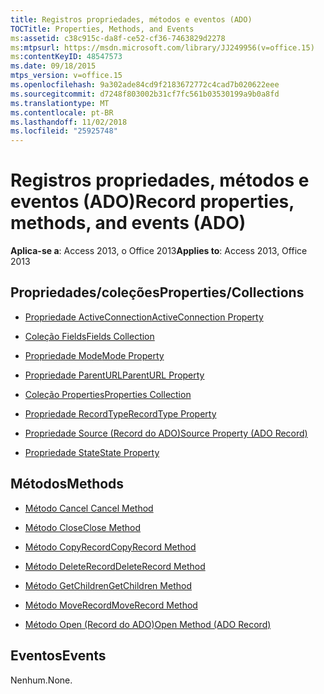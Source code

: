 ```yaml
---
title: Registros propriedades, métodos e eventos (ADO)
TOCTitle: Properties, Methods, and Events
ms:assetid: c38c915c-da8f-ce52-cf36-7463829d2278
ms:mtpsurl: https://msdn.microsoft.com/library/JJ249956(v=office.15)
ms:contentKeyID: 48547573
ms.date: 09/18/2015
mtps_version: v=office.15
ms.openlocfilehash: 9a302ade84cd9f2183672772c4cad7b020622eee
ms.sourcegitcommit: d7248f803002b31cf7fc561b03530199a9b0a8fd
ms.translationtype: MT
ms.contentlocale: pt-BR
ms.lasthandoff: 11/02/2018
ms.locfileid: "25925748"
---
```

# <a name="record-properties-methods-and-events-ado"></a><span data-ttu-id="cff0f-102">Registros propriedades, métodos e eventos (ADO)</span><span class="sxs-lookup"><span data-stu-id="cff0f-102">Record properties, methods, and events (ADO)</span></span>


<span data-ttu-id="cff0f-103">**Aplica-se a**: Access 2013, o Office 2013</span><span class="sxs-lookup"><span data-stu-id="cff0f-103">**Applies to**: Access 2013, Office 2013</span></span>

## <a name="propertiescollections"></a><span data-ttu-id="cff0f-104">Propriedades/coleções</span><span class="sxs-lookup"><span data-stu-id="cff0f-104">Properties/Collections</span></span>

- [<span data-ttu-id="cff0f-105">Propriedade ActiveConnection</span><span class="sxs-lookup"><span data-stu-id="cff0f-105">ActiveConnection Property</span></span>](activeconnection-property-ado.md)

- [<span data-ttu-id="cff0f-106">Coleção Fields</span><span class="sxs-lookup"><span data-stu-id="cff0f-106">Fields Collection</span></span>](fields-collection-ado.md)

- [<span data-ttu-id="cff0f-107">Propriedade Mode</span><span class="sxs-lookup"><span data-stu-id="cff0f-107">Mode Property</span></span>](mode-property-ado.md)

- [<span data-ttu-id="cff0f-108">Propriedade ParentURL</span><span class="sxs-lookup"><span data-stu-id="cff0f-108">ParentURL Property</span></span>](parenturl-property-ado.md)

- [<span data-ttu-id="cff0f-109">Coleção Properties</span><span class="sxs-lookup"><span data-stu-id="cff0f-109">Properties Collection</span></span>](properties-collection-ado.md)

- [<span data-ttu-id="cff0f-110">Propriedade RecordType</span><span class="sxs-lookup"><span data-stu-id="cff0f-110">RecordType Property</span></span>](recordtype-property-ado.md)

- [<span data-ttu-id="cff0f-111">Propriedade Source (Record do ADO)</span><span class="sxs-lookup"><span data-stu-id="cff0f-111">Source Property (ADO Record)</span></span>](source-property-ado-record.md)

- [<span data-ttu-id="cff0f-112">Propriedade State</span><span class="sxs-lookup"><span data-stu-id="cff0f-112">State Property</span></span>](state-property-ado.md)

## <a name="methods"></a><span data-ttu-id="cff0f-113">Métodos</span><span class="sxs-lookup"><span data-stu-id="cff0f-113">Methods</span></span>

- [<span data-ttu-id="cff0f-114">Método Cancel </span><span class="sxs-lookup"><span data-stu-id="cff0f-114">Cancel Method</span></span>](cancel-method-ado.md)

- [<span data-ttu-id="cff0f-115">Método Close</span><span class="sxs-lookup"><span data-stu-id="cff0f-115">Close Method</span></span>](close-method-ado.md)

- [<span data-ttu-id="cff0f-116">Método CopyRecord</span><span class="sxs-lookup"><span data-stu-id="cff0f-116">CopyRecord Method</span></span>](copyrecord-method-ado.md)

- [<span data-ttu-id="cff0f-117">Método DeleteRecord</span><span class="sxs-lookup"><span data-stu-id="cff0f-117">DeleteRecord Method</span></span>](deleterecord-method-ado.md)

- [<span data-ttu-id="cff0f-118">Método GetChildren</span><span class="sxs-lookup"><span data-stu-id="cff0f-118">GetChildren Method</span></span>](getchildren-method-ado.md)

- [<span data-ttu-id="cff0f-119">Método MoveRecord</span><span class="sxs-lookup"><span data-stu-id="cff0f-119">MoveRecord Method</span></span>](moverecord-method-ado.md)

- [<span data-ttu-id="cff0f-120">Método Open (Record do ADO)</span><span class="sxs-lookup"><span data-stu-id="cff0f-120">Open Method (ADO Record)</span></span>](open-method-ado-record.md)

## <a name="events"></a><span data-ttu-id="cff0f-121">Eventos</span><span class="sxs-lookup"><span data-stu-id="cff0f-121">Events</span></span>

<span data-ttu-id="cff0f-122">Nenhum.</span><span class="sxs-lookup"><span data-stu-id="cff0f-122">None.</span></span>

